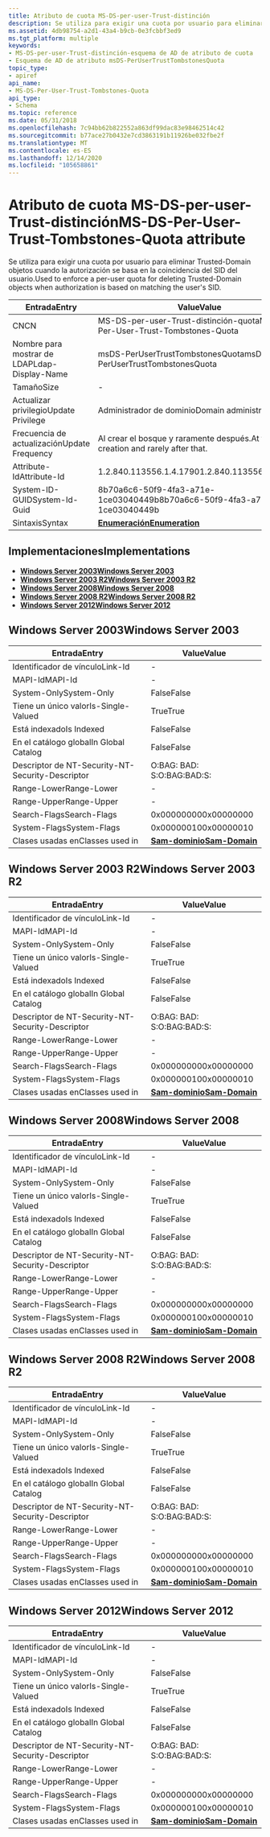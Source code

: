 ```yaml
---
title: Atributo de cuota MS-DS-per-user-Trust-distinción
description: Se utiliza para exigir una cuota por usuario para eliminar Trusted-Domain objetos cuando la autorización se basa en la coincidencia del SID del usuario.
ms.assetid: 4db98754-a2d1-43a4-b9cb-0e3fcbbf3ed9
ms.tgt_platform: multiple
keywords:
- MS-DS-per-user-Trust-distinción-esquema de AD de atributo de cuota
- Esquema de AD de atributo msDS-PerUserTrustTombstonesQuota
topic_type:
- apiref
api_name:
- MS-DS-Per-User-Trust-Tombstones-Quota
api_type:
- Schema
ms.topic: reference
ms.date: 05/31/2018
ms.openlocfilehash: 7c94bb62b822552a863df99dac83e98462514c42
ms.sourcegitcommit: b77ace27b0432e7cd3863191b11926be032fbe2f
ms.translationtype: MT
ms.contentlocale: es-ES
ms.lasthandoff: 12/14/2020
ms.locfileid: "105658861"
---
```

# <a name="ms-ds-per-user-trust-tombstones-quota-attribute"></a><span data-ttu-id="ab060-105">Atributo de cuota MS-DS-per-user-Trust-distinción</span><span class="sxs-lookup"><span data-stu-id="ab060-105">MS-DS-Per-User-Trust-Tombstones-Quota attribute</span></span>

<span data-ttu-id="ab060-106">Se utiliza para exigir una cuota por usuario para eliminar Trusted-Domain objetos cuando la autorización se basa en la coincidencia del SID del usuario.</span><span class="sxs-lookup"><span data-stu-id="ab060-106">Used to enforce a per-user quota for deleting Trusted-Domain objects when authorization is based on matching the user's SID.</span></span>



| <span data-ttu-id="ab060-107">Entrada</span><span class="sxs-lookup"><span data-stu-id="ab060-107">Entry</span></span> | <span data-ttu-id="ab060-108">Value</span><span class="sxs-lookup"><span data-stu-id="ab060-108">Value</span></span> |
|-------------------|-------------------------------------------|
| <span data-ttu-id="ab060-109">CN</span><span class="sxs-lookup"><span data-stu-id="ab060-109">CN</span></span>                | <span data-ttu-id="ab060-110">MS-DS-per-user-Trust-distinción-quota</span><span class="sxs-lookup"><span data-stu-id="ab060-110">MS-DS-Per-User-Trust-Tombstones-Quota</span></span>     |
| <span data-ttu-id="ab060-111">Nombre para mostrar de LDAP</span><span class="sxs-lookup"><span data-stu-id="ab060-111">Ldap-Display-Name</span></span> | <span data-ttu-id="ab060-112">msDS-PerUserTrustTombstonesQuota</span><span class="sxs-lookup"><span data-stu-id="ab060-112">msDS-PerUserTrustTombstonesQuota</span></span>          |
| <span data-ttu-id="ab060-113">Tamaño</span><span class="sxs-lookup"><span data-stu-id="ab060-113">Size</span></span>              | \-                                        |
| <span data-ttu-id="ab060-114">Actualizar privilegio</span><span class="sxs-lookup"><span data-stu-id="ab060-114">Update Privilege</span></span>  | <span data-ttu-id="ab060-115">Administrador de dominio</span><span class="sxs-lookup"><span data-stu-id="ab060-115">Domain administrator</span></span>                      |
| <span data-ttu-id="ab060-116">Frecuencia de actualización</span><span class="sxs-lookup"><span data-stu-id="ab060-116">Update Frequency</span></span>  | <span data-ttu-id="ab060-117">Al crear el bosque y raramente después.</span><span class="sxs-lookup"><span data-stu-id="ab060-117">At forest creation and rarely after that.</span></span> |
| <span data-ttu-id="ab060-118">Attribute-Id</span><span class="sxs-lookup"><span data-stu-id="ab060-118">Attribute-Id</span></span>      | <span data-ttu-id="ab060-119">1.2.840.113556.1.4.1790</span><span class="sxs-lookup"><span data-stu-id="ab060-119">1.2.840.113556.1.4.1790</span></span>                   |
| <span data-ttu-id="ab060-120">System-ID-GUID</span><span class="sxs-lookup"><span data-stu-id="ab060-120">System-Id-Guid</span></span>    | <span data-ttu-id="ab060-121">8b70a6c6-50f9-4fa3-a71e-1ce03040449b</span><span class="sxs-lookup"><span data-stu-id="ab060-121">8b70a6c6-50f9-4fa3-a71e-1ce03040449b</span></span>      |
| <span data-ttu-id="ab060-122">Sintaxis</span><span class="sxs-lookup"><span data-stu-id="ab060-122">Syntax</span></span>            | [<span data-ttu-id="ab060-123">**Enumeración**</span><span class="sxs-lookup"><span data-stu-id="ab060-123">**Enumeration**</span></span>](s-enumeration.md)      |



## <a name="implementations"></a><span data-ttu-id="ab060-124">Implementaciones</span><span class="sxs-lookup"><span data-stu-id="ab060-124">Implementations</span></span>

-   [<span data-ttu-id="ab060-125">**Windows Server 2003**</span><span class="sxs-lookup"><span data-stu-id="ab060-125">**Windows Server 2003**</span></span>](#windows-server-2003)
-   [<span data-ttu-id="ab060-126">**Windows Server 2003 R2**</span><span class="sxs-lookup"><span data-stu-id="ab060-126">**Windows Server 2003 R2**</span></span>](#windows-server-2003-r2)
-   [<span data-ttu-id="ab060-127">**Windows Server 2008**</span><span class="sxs-lookup"><span data-stu-id="ab060-127">**Windows Server 2008**</span></span>](#windows-server-2008)
-   [<span data-ttu-id="ab060-128">**Windows Server 2008 R2**</span><span class="sxs-lookup"><span data-stu-id="ab060-128">**Windows Server 2008 R2**</span></span>](#windows-server-2008-r2)
-   [<span data-ttu-id="ab060-129">**Windows Server 2012**</span><span class="sxs-lookup"><span data-stu-id="ab060-129">**Windows Server 2012**</span></span>](#windows-server-2012)

## <a name="windows-server-2003"></a><span data-ttu-id="ab060-130">Windows Server 2003</span><span class="sxs-lookup"><span data-stu-id="ab060-130">Windows Server 2003</span></span>



| <span data-ttu-id="ab060-131">Entrada</span><span class="sxs-lookup"><span data-stu-id="ab060-131">Entry</span></span> | <span data-ttu-id="ab060-132">Value</span><span class="sxs-lookup"><span data-stu-id="ab060-132">Value</span></span> |
|------------------------|----------------------------------------------|
| <span data-ttu-id="ab060-133">Identificador de vínculo</span><span class="sxs-lookup"><span data-stu-id="ab060-133">Link-Id</span></span>                | \-                                           |
| <span data-ttu-id="ab060-134">MAPI-Id</span><span class="sxs-lookup"><span data-stu-id="ab060-134">MAPI-Id</span></span>                | \-                                           |
| <span data-ttu-id="ab060-135">System-Only</span><span class="sxs-lookup"><span data-stu-id="ab060-135">System-Only</span></span>            | <span data-ttu-id="ab060-136">False</span><span class="sxs-lookup"><span data-stu-id="ab060-136">False</span></span>                                        |
| <span data-ttu-id="ab060-137">Tiene un único valor</span><span class="sxs-lookup"><span data-stu-id="ab060-137">Is-Single-Valued</span></span>       | <span data-ttu-id="ab060-138">True</span><span class="sxs-lookup"><span data-stu-id="ab060-138">True</span></span>                                         |
| <span data-ttu-id="ab060-139">Está indexado</span><span class="sxs-lookup"><span data-stu-id="ab060-139">Is Indexed</span></span>             | <span data-ttu-id="ab060-140">False</span><span class="sxs-lookup"><span data-stu-id="ab060-140">False</span></span>                                        |
| <span data-ttu-id="ab060-141">En el catálogo global</span><span class="sxs-lookup"><span data-stu-id="ab060-141">In Global Catalog</span></span>      | <span data-ttu-id="ab060-142">False</span><span class="sxs-lookup"><span data-stu-id="ab060-142">False</span></span>                                        |
| <span data-ttu-id="ab060-143">Descriptor de NT-Security-</span><span class="sxs-lookup"><span data-stu-id="ab060-143">NT-Security-Descriptor</span></span> | <span data-ttu-id="ab060-144">O:BAG: BAD: S:</span><span class="sxs-lookup"><span data-stu-id="ab060-144">O:BAG:BAD:S:</span></span>                                 |
| <span data-ttu-id="ab060-145">Range-Lower</span><span class="sxs-lookup"><span data-stu-id="ab060-145">Range-Lower</span></span>            | \-                                           |
| <span data-ttu-id="ab060-146">Range-Upper</span><span class="sxs-lookup"><span data-stu-id="ab060-146">Range-Upper</span></span>            | \-                                           |
| <span data-ttu-id="ab060-147">Search-Flags</span><span class="sxs-lookup"><span data-stu-id="ab060-147">Search-Flags</span></span>           | <span data-ttu-id="ab060-148">0x00000000</span><span class="sxs-lookup"><span data-stu-id="ab060-148">0x00000000</span></span>                                   |
| <span data-ttu-id="ab060-149">System-Flags</span><span class="sxs-lookup"><span data-stu-id="ab060-149">System-Flags</span></span>           | <span data-ttu-id="ab060-150">0x00000010</span><span class="sxs-lookup"><span data-stu-id="ab060-150">0x00000010</span></span>                                   |
| <span data-ttu-id="ab060-151">Clases usadas en</span><span class="sxs-lookup"><span data-stu-id="ab060-151">Classes used in</span></span>        | [<span data-ttu-id="ab060-152">**Sam-dominio**</span><span class="sxs-lookup"><span data-stu-id="ab060-152">**Sam-Domain**</span></span>](c-samdomain.md)<br/> |



## <a name="windows-server-2003-r2"></a><span data-ttu-id="ab060-153">Windows Server 2003 R2</span><span class="sxs-lookup"><span data-stu-id="ab060-153">Windows Server 2003 R2</span></span>



| <span data-ttu-id="ab060-154">Entrada</span><span class="sxs-lookup"><span data-stu-id="ab060-154">Entry</span></span> | <span data-ttu-id="ab060-155">Value</span><span class="sxs-lookup"><span data-stu-id="ab060-155">Value</span></span> |
|------------------------|----------------------------------------------|
| <span data-ttu-id="ab060-156">Identificador de vínculo</span><span class="sxs-lookup"><span data-stu-id="ab060-156">Link-Id</span></span>                | \-                                           |
| <span data-ttu-id="ab060-157">MAPI-Id</span><span class="sxs-lookup"><span data-stu-id="ab060-157">MAPI-Id</span></span>                | \-                                           |
| <span data-ttu-id="ab060-158">System-Only</span><span class="sxs-lookup"><span data-stu-id="ab060-158">System-Only</span></span>            | <span data-ttu-id="ab060-159">False</span><span class="sxs-lookup"><span data-stu-id="ab060-159">False</span></span>                                        |
| <span data-ttu-id="ab060-160">Tiene un único valor</span><span class="sxs-lookup"><span data-stu-id="ab060-160">Is-Single-Valued</span></span>       | <span data-ttu-id="ab060-161">True</span><span class="sxs-lookup"><span data-stu-id="ab060-161">True</span></span>                                         |
| <span data-ttu-id="ab060-162">Está indexado</span><span class="sxs-lookup"><span data-stu-id="ab060-162">Is Indexed</span></span>             | <span data-ttu-id="ab060-163">False</span><span class="sxs-lookup"><span data-stu-id="ab060-163">False</span></span>                                        |
| <span data-ttu-id="ab060-164">En el catálogo global</span><span class="sxs-lookup"><span data-stu-id="ab060-164">In Global Catalog</span></span>      | <span data-ttu-id="ab060-165">False</span><span class="sxs-lookup"><span data-stu-id="ab060-165">False</span></span>                                        |
| <span data-ttu-id="ab060-166">Descriptor de NT-Security-</span><span class="sxs-lookup"><span data-stu-id="ab060-166">NT-Security-Descriptor</span></span> | <span data-ttu-id="ab060-167">O:BAG: BAD: S:</span><span class="sxs-lookup"><span data-stu-id="ab060-167">O:BAG:BAD:S:</span></span>                                 |
| <span data-ttu-id="ab060-168">Range-Lower</span><span class="sxs-lookup"><span data-stu-id="ab060-168">Range-Lower</span></span>            | \-                                           |
| <span data-ttu-id="ab060-169">Range-Upper</span><span class="sxs-lookup"><span data-stu-id="ab060-169">Range-Upper</span></span>            | \-                                           |
| <span data-ttu-id="ab060-170">Search-Flags</span><span class="sxs-lookup"><span data-stu-id="ab060-170">Search-Flags</span></span>           | <span data-ttu-id="ab060-171">0x00000000</span><span class="sxs-lookup"><span data-stu-id="ab060-171">0x00000000</span></span>                                   |
| <span data-ttu-id="ab060-172">System-Flags</span><span class="sxs-lookup"><span data-stu-id="ab060-172">System-Flags</span></span>           | <span data-ttu-id="ab060-173">0x00000010</span><span class="sxs-lookup"><span data-stu-id="ab060-173">0x00000010</span></span>                                   |
| <span data-ttu-id="ab060-174">Clases usadas en</span><span class="sxs-lookup"><span data-stu-id="ab060-174">Classes used in</span></span>        | [<span data-ttu-id="ab060-175">**Sam-dominio**</span><span class="sxs-lookup"><span data-stu-id="ab060-175">**Sam-Domain**</span></span>](c-samdomain.md)<br/> |



## <a name="windows-server-2008"></a><span data-ttu-id="ab060-176">Windows Server 2008</span><span class="sxs-lookup"><span data-stu-id="ab060-176">Windows Server 2008</span></span>



| <span data-ttu-id="ab060-177">Entrada</span><span class="sxs-lookup"><span data-stu-id="ab060-177">Entry</span></span> | <span data-ttu-id="ab060-178">Value</span><span class="sxs-lookup"><span data-stu-id="ab060-178">Value</span></span> |
|------------------------|----------------------------------------------|
| <span data-ttu-id="ab060-179">Identificador de vínculo</span><span class="sxs-lookup"><span data-stu-id="ab060-179">Link-Id</span></span>                | \-                                           |
| <span data-ttu-id="ab060-180">MAPI-Id</span><span class="sxs-lookup"><span data-stu-id="ab060-180">MAPI-Id</span></span>                | \-                                           |
| <span data-ttu-id="ab060-181">System-Only</span><span class="sxs-lookup"><span data-stu-id="ab060-181">System-Only</span></span>            | <span data-ttu-id="ab060-182">False</span><span class="sxs-lookup"><span data-stu-id="ab060-182">False</span></span>                                        |
| <span data-ttu-id="ab060-183">Tiene un único valor</span><span class="sxs-lookup"><span data-stu-id="ab060-183">Is-Single-Valued</span></span>       | <span data-ttu-id="ab060-184">True</span><span class="sxs-lookup"><span data-stu-id="ab060-184">True</span></span>                                         |
| <span data-ttu-id="ab060-185">Está indexado</span><span class="sxs-lookup"><span data-stu-id="ab060-185">Is Indexed</span></span>             | <span data-ttu-id="ab060-186">False</span><span class="sxs-lookup"><span data-stu-id="ab060-186">False</span></span>                                        |
| <span data-ttu-id="ab060-187">En el catálogo global</span><span class="sxs-lookup"><span data-stu-id="ab060-187">In Global Catalog</span></span>      | <span data-ttu-id="ab060-188">False</span><span class="sxs-lookup"><span data-stu-id="ab060-188">False</span></span>                                        |
| <span data-ttu-id="ab060-189">Descriptor de NT-Security-</span><span class="sxs-lookup"><span data-stu-id="ab060-189">NT-Security-Descriptor</span></span> | <span data-ttu-id="ab060-190">O:BAG: BAD: S:</span><span class="sxs-lookup"><span data-stu-id="ab060-190">O:BAG:BAD:S:</span></span>                                 |
| <span data-ttu-id="ab060-191">Range-Lower</span><span class="sxs-lookup"><span data-stu-id="ab060-191">Range-Lower</span></span>            | \-                                           |
| <span data-ttu-id="ab060-192">Range-Upper</span><span class="sxs-lookup"><span data-stu-id="ab060-192">Range-Upper</span></span>            | \-                                           |
| <span data-ttu-id="ab060-193">Search-Flags</span><span class="sxs-lookup"><span data-stu-id="ab060-193">Search-Flags</span></span>           | <span data-ttu-id="ab060-194">0x00000000</span><span class="sxs-lookup"><span data-stu-id="ab060-194">0x00000000</span></span>                                   |
| <span data-ttu-id="ab060-195">System-Flags</span><span class="sxs-lookup"><span data-stu-id="ab060-195">System-Flags</span></span>           | <span data-ttu-id="ab060-196">0x00000010</span><span class="sxs-lookup"><span data-stu-id="ab060-196">0x00000010</span></span>                                   |
| <span data-ttu-id="ab060-197">Clases usadas en</span><span class="sxs-lookup"><span data-stu-id="ab060-197">Classes used in</span></span>        | [<span data-ttu-id="ab060-198">**Sam-dominio**</span><span class="sxs-lookup"><span data-stu-id="ab060-198">**Sam-Domain**</span></span>](c-samdomain.md)<br/> |



## <a name="windows-server-2008-r2"></a><span data-ttu-id="ab060-199">Windows Server 2008 R2</span><span class="sxs-lookup"><span data-stu-id="ab060-199">Windows Server 2008 R2</span></span>



| <span data-ttu-id="ab060-200">Entrada</span><span class="sxs-lookup"><span data-stu-id="ab060-200">Entry</span></span> | <span data-ttu-id="ab060-201">Value</span><span class="sxs-lookup"><span data-stu-id="ab060-201">Value</span></span> |
|------------------------|----------------------------------------------|
| <span data-ttu-id="ab060-202">Identificador de vínculo</span><span class="sxs-lookup"><span data-stu-id="ab060-202">Link-Id</span></span>                | \-                                           |
| <span data-ttu-id="ab060-203">MAPI-Id</span><span class="sxs-lookup"><span data-stu-id="ab060-203">MAPI-Id</span></span>                | \-                                           |
| <span data-ttu-id="ab060-204">System-Only</span><span class="sxs-lookup"><span data-stu-id="ab060-204">System-Only</span></span>            | <span data-ttu-id="ab060-205">False</span><span class="sxs-lookup"><span data-stu-id="ab060-205">False</span></span>                                        |
| <span data-ttu-id="ab060-206">Tiene un único valor</span><span class="sxs-lookup"><span data-stu-id="ab060-206">Is-Single-Valued</span></span>       | <span data-ttu-id="ab060-207">True</span><span class="sxs-lookup"><span data-stu-id="ab060-207">True</span></span>                                         |
| <span data-ttu-id="ab060-208">Está indexado</span><span class="sxs-lookup"><span data-stu-id="ab060-208">Is Indexed</span></span>             | <span data-ttu-id="ab060-209">False</span><span class="sxs-lookup"><span data-stu-id="ab060-209">False</span></span>                                        |
| <span data-ttu-id="ab060-210">En el catálogo global</span><span class="sxs-lookup"><span data-stu-id="ab060-210">In Global Catalog</span></span>      | <span data-ttu-id="ab060-211">False</span><span class="sxs-lookup"><span data-stu-id="ab060-211">False</span></span>                                        |
| <span data-ttu-id="ab060-212">Descriptor de NT-Security-</span><span class="sxs-lookup"><span data-stu-id="ab060-212">NT-Security-Descriptor</span></span> | <span data-ttu-id="ab060-213">O:BAG: BAD: S:</span><span class="sxs-lookup"><span data-stu-id="ab060-213">O:BAG:BAD:S:</span></span>                                 |
| <span data-ttu-id="ab060-214">Range-Lower</span><span class="sxs-lookup"><span data-stu-id="ab060-214">Range-Lower</span></span>            | \-                                           |
| <span data-ttu-id="ab060-215">Range-Upper</span><span class="sxs-lookup"><span data-stu-id="ab060-215">Range-Upper</span></span>            | \-                                           |
| <span data-ttu-id="ab060-216">Search-Flags</span><span class="sxs-lookup"><span data-stu-id="ab060-216">Search-Flags</span></span>           | <span data-ttu-id="ab060-217">0x00000000</span><span class="sxs-lookup"><span data-stu-id="ab060-217">0x00000000</span></span>                                   |
| <span data-ttu-id="ab060-218">System-Flags</span><span class="sxs-lookup"><span data-stu-id="ab060-218">System-Flags</span></span>           | <span data-ttu-id="ab060-219">0x00000010</span><span class="sxs-lookup"><span data-stu-id="ab060-219">0x00000010</span></span>                                   |
| <span data-ttu-id="ab060-220">Clases usadas en</span><span class="sxs-lookup"><span data-stu-id="ab060-220">Classes used in</span></span>        | [<span data-ttu-id="ab060-221">**Sam-dominio**</span><span class="sxs-lookup"><span data-stu-id="ab060-221">**Sam-Domain**</span></span>](c-samdomain.md)<br/> |



## <a name="windows-server-2012"></a><span data-ttu-id="ab060-222">Windows Server 2012</span><span class="sxs-lookup"><span data-stu-id="ab060-222">Windows Server 2012</span></span>



| <span data-ttu-id="ab060-223">Entrada</span><span class="sxs-lookup"><span data-stu-id="ab060-223">Entry</span></span> | <span data-ttu-id="ab060-224">Value</span><span class="sxs-lookup"><span data-stu-id="ab060-224">Value</span></span> |
|------------------------|----------------------------------------------|
| <span data-ttu-id="ab060-225">Identificador de vínculo</span><span class="sxs-lookup"><span data-stu-id="ab060-225">Link-Id</span></span>                | \-                                           |
| <span data-ttu-id="ab060-226">MAPI-Id</span><span class="sxs-lookup"><span data-stu-id="ab060-226">MAPI-Id</span></span>                | \-                                           |
| <span data-ttu-id="ab060-227">System-Only</span><span class="sxs-lookup"><span data-stu-id="ab060-227">System-Only</span></span>            | <span data-ttu-id="ab060-228">False</span><span class="sxs-lookup"><span data-stu-id="ab060-228">False</span></span>                                        |
| <span data-ttu-id="ab060-229">Tiene un único valor</span><span class="sxs-lookup"><span data-stu-id="ab060-229">Is-Single-Valued</span></span>       | <span data-ttu-id="ab060-230">True</span><span class="sxs-lookup"><span data-stu-id="ab060-230">True</span></span>                                         |
| <span data-ttu-id="ab060-231">Está indexado</span><span class="sxs-lookup"><span data-stu-id="ab060-231">Is Indexed</span></span>             | <span data-ttu-id="ab060-232">False</span><span class="sxs-lookup"><span data-stu-id="ab060-232">False</span></span>                                        |
| <span data-ttu-id="ab060-233">En el catálogo global</span><span class="sxs-lookup"><span data-stu-id="ab060-233">In Global Catalog</span></span>      | <span data-ttu-id="ab060-234">False</span><span class="sxs-lookup"><span data-stu-id="ab060-234">False</span></span>                                        |
| <span data-ttu-id="ab060-235">Descriptor de NT-Security-</span><span class="sxs-lookup"><span data-stu-id="ab060-235">NT-Security-Descriptor</span></span> | <span data-ttu-id="ab060-236">O:BAG: BAD: S:</span><span class="sxs-lookup"><span data-stu-id="ab060-236">O:BAG:BAD:S:</span></span>                                 |
| <span data-ttu-id="ab060-237">Range-Lower</span><span class="sxs-lookup"><span data-stu-id="ab060-237">Range-Lower</span></span>            | \-                                           |
| <span data-ttu-id="ab060-238">Range-Upper</span><span class="sxs-lookup"><span data-stu-id="ab060-238">Range-Upper</span></span>            | \-                                           |
| <span data-ttu-id="ab060-239">Search-Flags</span><span class="sxs-lookup"><span data-stu-id="ab060-239">Search-Flags</span></span>           | <span data-ttu-id="ab060-240">0x00000000</span><span class="sxs-lookup"><span data-stu-id="ab060-240">0x00000000</span></span>                                   |
| <span data-ttu-id="ab060-241">System-Flags</span><span class="sxs-lookup"><span data-stu-id="ab060-241">System-Flags</span></span>           | <span data-ttu-id="ab060-242">0x00000010</span><span class="sxs-lookup"><span data-stu-id="ab060-242">0x00000010</span></span>                                   |
| <span data-ttu-id="ab060-243">Clases usadas en</span><span class="sxs-lookup"><span data-stu-id="ab060-243">Classes used in</span></span>        | [<span data-ttu-id="ab060-244">**Sam-dominio**</span><span class="sxs-lookup"><span data-stu-id="ab060-244">**Sam-Domain**</span></span>](c-samdomain.md)<br/> |



 

 





